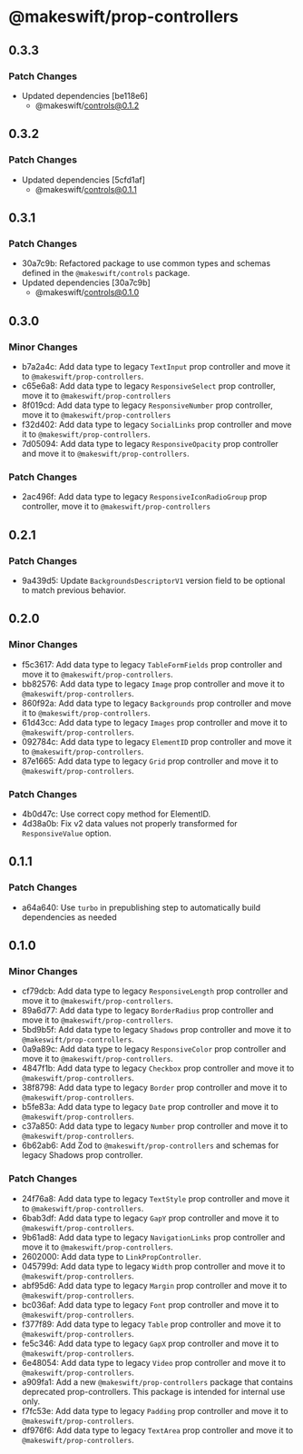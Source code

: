 # @makeswift/prop-controllers

## 0.3.3

### Patch Changes

- Updated dependencies [be118e6]
  - @makeswift/controls@0.1.2

## 0.3.2

### Patch Changes

- Updated dependencies [5cfd1af]
  - @makeswift/controls@0.1.1

## 0.3.1

### Patch Changes

- 30a7c9b: Refactored package to use common types and schemas defined in the
  `@makeswift/controls` package.
- Updated dependencies [30a7c9b]
  - @makeswift/controls@0.1.0

## 0.3.0

### Minor Changes

- b7a2a4c: Add data type to legacy `TextInput` prop controller and move it to `@makeswift/prop-controllers`.
- c65e6a8: Add data type to legacy `ResponsiveSelect` prop controller, move it to `@makeswift/prop-controllers`
- 8f019cd: Add data type to legacy `ResponsiveNumber` prop controller, move it to `@makeswift/prop-controllers`
- f32d402: Add data type to legacy `SocialLinks` prop controller and move it to `@makeswift/prop-controllers`.
- 7d05094: Add data type to legacy `ResponsiveOpacity` prop controller and move it to `@makeswift/prop-controllers`.

### Patch Changes

- 2ac496f: Add data type to legacy `ResponsiveIconRadioGroup` prop controller, move it to `@makeswift/prop-controllers`

## 0.2.1

### Patch Changes

- 9a439d5: Update `BackgroundsDescriptorV1` version field to be optional to match previous behavior.

## 0.2.0

### Minor Changes

- f5c3617: Add data type to legacy `TableFormFields` prop controller and move it to `@makeswift/prop-controllers`.
- bb82576: Add data type to legacy `Image` prop controller and move it to `@makeswift/prop-controllers`.
- 860f92a: Add data type to legacy `Backgrounds` prop controller and move it to `@makeswift/prop-controllers`.
- 61d43cc: Add data type to legacy `Images` prop controller and move it to `@makeswift/prop-controllers`.
- 092784c: Add data type to legacy `ElementID` prop controller and move it to `@makeswift/prop-controllers`.
- 87e1665: Add data type to legacy `Grid` prop controller and move it to `@makeswift/prop-controllers`.

### Patch Changes

- 4b0d47c: Use correct copy method for ElementID.
- 4d38a0b: Fix v2 data values not properly transformed for `ResponsiveValue` option.

## 0.1.1

### Patch Changes

- a64a640: Use `turbo` in prepublishing step to automatically build dependencies as needed

## 0.1.0

### Minor Changes

- cf79dcb: Add data type to legacy `ResponsiveLength` prop controller and move it to `@makeswift/prop-controllers`.
- 89a6d77: Add data type to legacy `BorderRadius` prop controller and move it to `@makeswift/prop-controllers`.
- 5bd9b5f: Add data type to legacy `Shadows` prop controller and move it to `@makeswift/prop-controllers`.
- 0a9a89c: Add data type to legacy `ResponsiveColor` prop controller and move it to `@makeswift/prop-controllers`.
- 4847f1b: Add data type to legacy `Checkbox` prop controller and move it to `@makeswift/prop-controllers`.
- 38f8798: Add data type to legacy `Border` prop controller and move it to `@makeswift/prop-controllers`.
- b5fe83a: Add data type to legacy `Date` prop controller and move it to `@makeswift/prop-controllers`.
- c37a850: Add data type to legacy `Number` prop controller and move it to `@makeswift/prop-controllers`.
- 6b62ab6: Add Zod to `@makeswift/prop-controllers` and schemas for legacy Shadows prop controller.

### Patch Changes

- 24f76a8: Add data type to legacy `TextStyle` prop controller and move it to `@makeswift/prop-controllers`.
- 6bab3df: Add data type to legacy `GapY` prop controller and move it to `@makeswift/prop-controllers`.
- 9b61ad8: Add data type to legacy `NavigationLinks` prop controller and move it to `@makeswift/prop-controllers`.
- 2602000: Add data type to `LinkPropController`.
- 045799d: Add data type to legacy `Width` prop controller and move it to `@makeswift/prop-controllers`.
- abf95d6: Add data type to legacy `Margin` prop controller and move it to `@makeswift/prop-controllers`.
- bc036af: Add data type to legacy `Font` prop controller and move it to `@makeswift/prop-controllers`.
- f377f89: Add data type to legacy `Table` prop controller and move it to `@makeswift/prop-controllers`.
- fe5c346: Add data type to legacy `GapX` prop controller and move it to `@makeswift/prop-controllers`.
- 6e48054: Add data type to legacy `Video` prop controller and move it to `@makeswift/prop-controllers`.
- a909fa1: Add a new `@makeswift/prop-controllers` package that contains deprecated prop-controllers. This package is intended for internal use only.
- f7fc53e: Add data type to legacy `Padding` prop controller and move it to `@makeswift/prop-controllers`.
- df976f6: Add data type to legacy `TextArea` prop controller and move it to `@makeswift/prop-controllers`.
